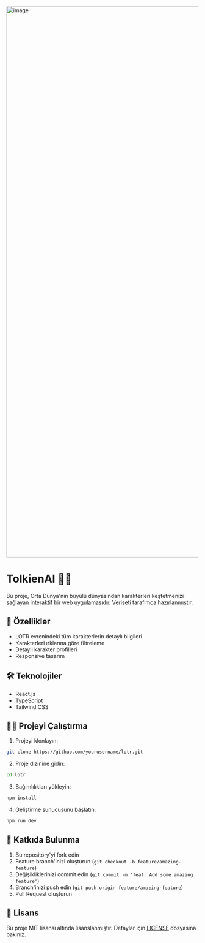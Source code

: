 <img width="1439" alt="image" src="https://github.com/user-attachments/assets/c151b4aa-d93e-4f63-b9c9-e1a680c4510d" />

# TolkienAI 🧙‍♂️

Bu proje, Orta Dünya'nın büyülü dünyasından karakterleri keşfetmenizi sağlayan interaktif bir web uygulamasıdır. Veriseti tarafımca hazırlanmıştır.

## 🚀 Özellikler

- LOTR evrenindeki tüm karakterlerin detaylı bilgileri
- Karakterleri ırklarına göre filtreleme
- Detaylı karakter profilleri
- Responsive tasarım

## 🛠️ Teknolojiler

- React.js
- TypeScript
- Tailwind CSS

## 🏃‍♂️ Projeyi Çalıştırma

1. Projeyi klonlayın:
```bash
git clone https://github.com/yourusername/lotr.git
```

2. Proje dizinine gidin:
```bash
cd lotr
```

3. Bağımlılıkları yükleyin:
```bash
npm install
```

4. Geliştirme sunucusunu başlatın:
```bash
npm run dev
```

## 🤝 Katkıda Bulunma

1. Bu repository'yi fork edin
2. Feature branch'inizi oluşturun (`git checkout -b feature/amazing-feature`)
3. Değişikliklerinizi commit edin (`git commit -m 'feat: Add some amazing feature'`)
4. Branch'inizi push edin (`git push origin feature/amazing-feature`)
5. Pull Request oluşturun

## 📝 Lisans

Bu proje MIT lisansı altında lisanslanmıştır. Detaylar için [LICENSE](LICENSE) dosyasına bakınız.

